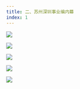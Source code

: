 ```yaml
---
title: 二、苏州深圳事业编内幕
index: 1
---
```


![](https://images-tomcode-1258913748.cos.ap-guangzhou.myqcloud.com/202305272342168.png)

![](https://images-tomcode-1258913748.cos.ap-guangzhou.myqcloud.com/202305272342800.png)

![](https://images-tomcode-1258913748.cos.ap-guangzhou.myqcloud.com/202305272344226.png)

![](https://images-tomcode-1258913748.cos.ap-guangzhou.myqcloud.com/202305272342960.png)

![](https://images-tomcode-1258913748.cos.ap-guangzhou.myqcloud.com/202305272343848.png)
